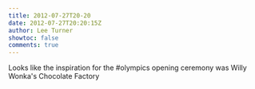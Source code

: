 ```yaml
---
title: 2012-07-27T20-20
date: 2012-07-27T20:20:15Z
author: Lee Turner
showtoc: false
comments: true
---
```


Looks like the inspiration for the #olympics opening ceremony was Willy Wonka's Chocolate Factory

